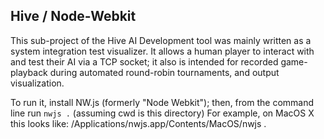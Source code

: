 ## Hive / Node-Webkit

This sub-project of the Hive AI Development tool was mainly written as a system integration test visualizer.
It allows a human player to interact with and test their AI via a TCP socket; it also is intended for
recorded game-playback during automated round-robin tournaments, and output visualization.

To run it, install NW.js (formerly "Node Webkit"); then, from the command line run `nwjs .` (assuming cwd is this directory)
For example, on MacOS X this looks like: 
  /Applications/nwjs.app/Contents/MacOS/nwjs .

